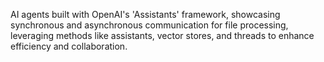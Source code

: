 AI agents built with OpenAI's 'Assistants' framework, showcasing synchronous and asynchronous communication for file processing, leveraging methods like assistants, vector stores, and threads to enhance efficiency and collaboration.
